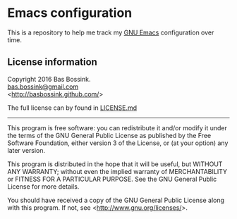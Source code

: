 # Emacs configuration
This is a repository to help me track my [GNU Emacs](https://www.gnu.org/software/emacs/) configuration over time.

## License information

Copyright 2016 Bas Bossink.  
bas.bossink@gmail.com  
&lt;<http://basbossink.github.com/>&gt;

The full license can by found in [LICENSE.md](https://github.com/basbossink/emacs-configuration/blob/master/LICENSE.md "License")

----

This program is free software: you can redistribute it and/or modify
it under the terms of the GNU General Public License as published by
the Free Software Foundation, either version 3 of the License, or
(at your option) any later version.

This program is distributed in the hope that it will be useful,
but WITHOUT ANY WARRANTY; without even the implied warranty of
MERCHANTABILITY or FITNESS FOR A PARTICULAR PURPOSE.  See the
GNU General Public License for more details.

You should have received a copy of the GNU General Public License
along with this program.  If not, see &lt;<http://www.gnu.org/licenses/>&gt;.
